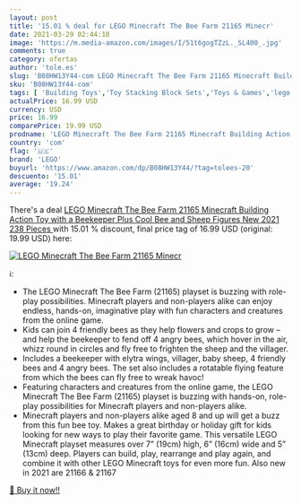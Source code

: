 ```yaml
---
layout: post
title: '15.01 % deal for LEGO Minecraft The Bee Farm 21165 Minecr'
date: 2021-03-29 02:44:10
image: 'https://m.media-amazon.com/images/I/51t6gogTZzL._SL400_.jpg'
comments: true
category: ofertas
author: 'tole.es'
slug: 'B08HW13Y44-com LEGO Minecraft The Bee Farm 21165 Minecraft Building...'
sku: 'B08HW13Y44-com'
tags: [ 'Building Toys','Toy Stacking Block Sets','Toys & Games','lego', ]
actualPrice: 16.99 USD
currency: USD
price: 16.99
comparePrice: 19.99 USD
prodname: 'LEGO Minecraft The Bee Farm 21165 Minecraft Building Action Toy with a Beekeeper  Plus Cool Bee and Sheep Figures  New 2021  238 Pieces '
country: 'com'
flag: '🇺🇸'
brand: 'LEGO'
buyurl: 'https://www.amazon.com/dp/B08HW13Y44/?tag=tolees-20'
descuento: '15.01'
average: '19.24'
---
```


There's a deal [LEGO Minecraft The Bee Farm 21165 Minecraft Building Action Toy with a Beekeeper  Plus Cool Bee and Sheep Figures  New 2021  238 Pieces ](https://www.amazon.com/dp/B08HW13Y44/?tag=tolees-20)  with  15.01 % discount, final price tag of  16.99 USD (original: 19.99 USD) here:

[![LEGO Minecraft The Bee Farm 21165 Minecr](https://m.media-amazon.com/images/I/51t6gogTZzL._SL400_.jpg)](https://www.amazon.com/dp/B08HW13Y44/?tag=tolees-20)

ℹ️:

- The LEGO Minecraft The Bee Farm (21165) playset is buzzing with role-play possibilities. Minecraft players and non-players alike can enjoy endless, hands-on, imaginative play with fun characters and creatures from the online game.
- Kids can join 4 friendly bees as they help flowers and crops to grow – and help the beekeeper to fend off 4 angry bees, which hover in the air, whizz round in circles and fly free to frighten the sheep and the villager.
- Includes a beekeeper with elytra wings, villager, baby sheep, 4 friendly bees and 4 angry bees. The set also includes a rotatable flying feature from which the bees can fly free to wreak havoc!
- Featuring characters and creatures from the online game, the LEGO Minecraft The Bee Farm (21165) playset is buzzing with hands-on, role-play possibilities for Minecraft players and non-players alike.
- Minecraft players and non-players alike aged 8 and up will get a buzz from this fun bee toy. Makes a great birthday or holiday gift for kids looking for new ways to play their favorite game. This versatile LEGO Minecraft playset measures over 7” (19cm) high, 6” (16cm) wide and 5” (13cm) deep. Players can build, play, rearrange and play again, and combine it with other LEGO Minecraft toys for even more fun. Also new in 2021 are 21166 & 21167

[🛒 Buy it now!!](https://www.amazon.com/dp/B08HW13Y44/?tag=tolees-20)
